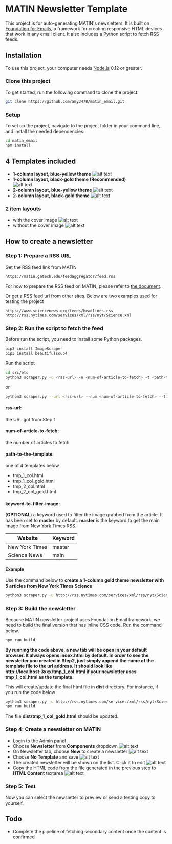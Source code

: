# MATIN Newsletter Template

This project is for auto-generating MATIN's newsletters. It is built on [Foundation for Emails](http://foundation.zurb.com/emails), a framework for creating responsive HTML devices that work in any email client. It also includes a Python script to fetch RSS feeds.

## Installation

To use this project, your computer needs [Node.js](https://nodejs.org/en/) 0.12 or greater.

### Clone this project

To get started, run the following command to clone the project:

```bash
git clone https://github.com/amy3478/matin_email.git
```

### Setup

To set up the project, navigate to the project folder in your command line, and install the needed dependencies:

```bash
cd matin_email
npm install
```

## 4 Templates included

- __1-column layout, blue-yellow theme__
![alt text](https://github.com/amy3478/matin_email/blob/master/src/etc/screenshoots/tmp_1_col.png "1 column layout")
- __1-column layout, black-gold theme **(Recommended)**__  
![alt text](https://github.com/amy3478/matin_email/blob/master/src/etc/screenshoots/tmp_1_col_gold.png "1 column layout gold")
- __2-column layout, blue-yellow theme__
![alt text](https://github.com/amy3478/matin_email/blob/master/src/etc/screenshoots/tmp_2_col.png "2 column layout")
- __2-column layout, black-gold theme__
![alt text](https://github.com/amy3478/matin_email/blob/master/src/etc/screenshoots/tmp_2_col_gold.png "2 column layout gold")

### 2 item layouts
- with the cover image
![alt text](https://github.com/amy3478/matin_email/blob/master/src/etc/screenshoots/with.png)
- without the cover image
![alt text](https://github.com/amy3478/matin_email/blob/master/src/etc/screenshoots/without.png)

## How to create a newsletter

### Step 1: __Prepare a RSS URL__

Get the RSS feed link from MATIN 
```
https://matin.gatech.edu/feedaggregator/feed.rss
```
For how to prepare the RSS feed on MATIN, please refer to [the document](https://docs.google.com/document/d/15XePN1W5p0ezKn5U-3q2sTGUM7fyOPp822i_80fsHds/edit?usp=sharing).

Or get a RSS feed url from other sites. Below are two examples used for testing the project
```
https://www.sciencenews.org/feeds/headlines.rss
http://rss.nytimes.com/services/xml/rss/nyt/Science.xml
```

### Step 2: __Run the script to fetch the feed__

Before run the script, you need to install some Python packages.
```bash
pip3 install ImageScraper
pip3 install beautifulsoup4
```

Run the script
```bash
cd src/etc
python3 scraper.py -u <rss-url> -n <num-of-article-to-fetch> -t <path-to-the-template> -k <keyword-to-filter-image>
```
or 
```bash
python3 scraper.py --url <rss-url> --num <num-of-article-to-fetch> --tmp <path-to-the-template> --keyword <keyword-to-filter-image>
```

#### rss-url: 
the URL got from Step 1
#### num-of-article-to-fetch: 
the number of articles to fetch
#### path-to-the-template: 
one of 4 templates below

* tmp_1_col.html
* tmp_1_col_gold.html
* tmp_2_col.html
* tmp_2_col_gold.html

#### keyword-to-filter-image:
(__OPTIONAL__) a keyword used to filter the image grabbed from the article. It has been set to **master** by default. **master** is the keyword to get the main image from New York Times RSS. 

Website | Keyword
--- | --- 
New York Times | master
Science News | main

#### Example 
Use the command below to
**create a 1-column gold theme newsletter with 5 articles from New York Times Science**
```bash
python3 scraper.py -u http://rss.nytimes.com/services/xml/rss/nyt/Science.xml -n 5 -t ../pages/tmp_1_col_gold.html -k master
```

### Step 3: __Build the newsletter__
Because MATIN newsletter project uses Foundation Email framework, we need to build the final version that has inline CSS code. Run the command below.
```bash
npm run build
```
**By running the code above, a new tab will be open in your default browser. It always opens index.html by default. In order to see the newsletter you created in Step2, just simply append the name of the template file to the url address. It should look like http://localhost:3xxx/tmp_1_col.html if your newsletter uses tmp_1_col.html as the template.**

This will create/update the final html file in **dist** directory. For instance, if you run the code below
```bash
python3 scraper.py -u http://rss.nytimes.com/services/xml/rss/nyt/Science.xml -n 5 -t ../pages/tmp_1_col_gold.html -k master
npm run build
```
The file **dist/tmp_1_col_gold.html** should be updated. 

### Step 4: __Create a newsletter on MATIN__
- Login to the Admin panel
- Choose **Newsletter** from **Components** dropdown
![alt text](https://github.com/amy3478/matin_email/blob/master/src/etc/screenshoots/newsletter1.png)
- On Newsletter tab, choose **New** to create a newsletter
![alt text](https://github.com/amy3478/matin_email/blob/master/src/etc/screenshoots/newsletter2.png)
- Choose **No Template** and save
![alt text](https://github.com/amy3478/matin_email/blob/master/src/etc/screenshoots/newsletter3.png)
- The created newsletter will be shown on the list. Click it to edit
![alt text](https://github.com/amy3478/matin_email/blob/master/src/etc/screenshoots/newsletter4.png)
- Copy the HTML code from the file generated in the previous step to **HTML Content** textarea
![alt text](https://github.com/amy3478/matin_email/blob/master/src/etc/screenshoots/newsletter5.png)

### Step 5: __Test__
Now you can select the newsletter to preview or send a testing copy to yourself.


## Todo
- Complete the pipeline of fetching secondary content once the content is confirmed

